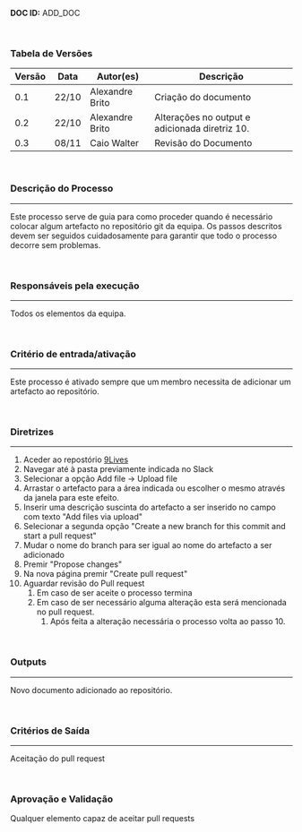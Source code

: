 **DOC ID:** ADD_DOC

</br>

### **Tabela de Versões**

| Versão | Data | Autor(es) | Descrição |
|---|---|---|---|
| 0.1 | 22/10 | Alexandre Brito | Criação do documento |
| 0.2 | 22/10 | Alexandre Brito | Alterações no output e adicionada diretriz 10. |
| 0.3 | 08/11 | Caio Walter | Revisão do Documento |
</br>

### **Descrição do Processo**

---

Este processo serve de guia para como proceder quando é necessário colocar algum artefacto no repositório git da equipa. Os passos descritos devem ser seguidos cuidadosamente para garantir que todo o processo decorre sem problemas.

</br>

### **Responsáveis pela execução**

---

Todos os elementos da equipa.

</br>

### **Critério de entrada/ativação**

---

Este processo é ativado sempre que um membro necessita de adicionar um artefacto ao repositório.

</br>


### **Diretrizes**

---

1. Aceder ao repostório [9Lives](https://github.com/GP-2020-9L/9Lives)
2. Navegar até à pasta previamente indicada no Slack
3. Selecionar a opção Add file -> Upload file
4. Arrastar o artefacto para a área indicada ou escolher o mesmo através da janela para este efeito.
5. Inserir uma descrição suscinta do artefacto a ser inserido no campo com texto "Add files via upload"
6. Selecionar a segunda opção "Create a new branch for this commit and start a pull request"
7. Mudar o nome do branch para ser igual ao nome do artefacto a ser adicionado
8. Premir "Propose changes"
9. Na nova página premir "Create pull request"
10. Aguardar revisão do Pull request
    1. Em caso de ser aceite o processo termina
    2. Em caso de ser necessário alguma alteração esta será mencionada no pull request. 
       1. Após feita a alteração necessária o processo volta ao passo 10.


</br>

### **Outputs**

---

Novo documento adicionado ao repositório.

</br>

### **Critérios de Saída**

---

Aceitação do pull request

</br>

### **Aprovação e Validação**

Qualquer elemento capaz de aceitar pull requests


